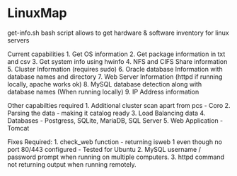 # LinuxMap
get-info.sh bash script allows to get hardware & software inventory for linux servers

Current capabilities
    1. Get OS information
    2. Get package information in txt and csv
    3. Get system info using hwinfo
    4. NFS and CIFS Share information
    5. Cluster Information (requires sudo)
    6. Oracle database Information with database names and directory
    7. Web Server Information (httpd if running locally, apache works ok)
    8. MySQL database detection along with database names (When running locally)
    9. IP Address information

Other capabilties required
    1. Additional cluster scan apart from pcs - Coro
    2. Parsing the data - making it catalog ready
    3. Load Balancing data
    4. Databases - Postgress, SQLite, MariaDB, SQL Server
    5. Web Application - Tomcat

Fixes Required:
    1. check_web function - returning isweb 1 even though no port 80/443 configured - Tested for Ubuntu
    2. MySQL username / password prompt when running on multiple computers.
    3. httpd command not returning output when running remotely.
